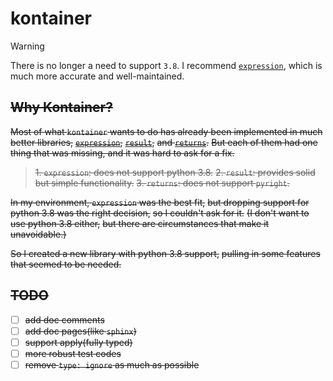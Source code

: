 # kontainer

> [!WARNING]  
> There is no longer a need to support `3.8`.
> I recommend [`expression`](https://github.com/dbrattli/Expression), which is much more accurate and well-maintained.

## ~~Why Kontainer?~~
~~Most of what `kontainer` wants to do has already been implemented in much better libraries,~~
~~[`expression`](https://github.com/dbrattli/Expression),~~
~~[`result`](https://github.com/rustedpy/result),~~
~~and [`returns`](https://github.com/dry-python/returns).~~
~~But each of them had one thing that was missing, and it was hard to ask for a fix.~~
> ~~1. `expression`: does not support python 3.8.~~
> ~~2. `result`: provides solid but simple functionality.~~
> ~~3. `returns`: does not support `pyright`.~~

~~In my environment, `expression` was the best fit,~~
~~but dropping support for python 3.8 was the right decision,~~
~~so I couldn't ask for it.~~
~~(I don't want to use python 3.8 either,~~
~~but there are circumstances that make it unavoidable.)~~

~~So I created a new library with python 3.8 support,~~
~~pulling in some features that seemed to be needed.~~

## ~~TODO~~
- [ ] ~~add doc comments~~
- [ ] ~~add doc pages(like `sphinx`)~~
- [ ] ~~support apply(fully typed)~~
- [ ] ~~more robust test codes~~
- [ ] ~~remove `type: ignore` as much as possible~~